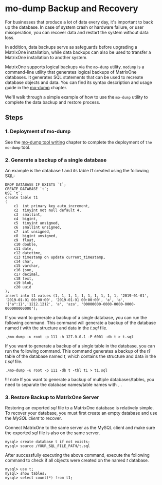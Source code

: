 # mo-dump Backup and Recovery

For businesses that produce a lot of data every day, it's important to back up the database. In case of system crash or hardware failure, or user misoperation, you can recover data and restart the system without data loss.

In addition, data backups serve as safeguards before upgrading a MatrixOne installation, while data backups can also be used to transfer a MatrixOne installation to another system.

MatrixOne supports logical backups via the `mo-dump` utility. `modump` is a command-line utility that generates logical backups of MatrixOne databases. It generates SQL statements that can be used to recreate database objects and data. You can find its syntax description and usage guide in the [mo-dump](../../Develop/export-data/modump.md) chapter.

We'll walk through a simple example of how to use the `mo-dump` utility to complete the data backup and restore process.

## Steps

### 1. Deployment of mo-dump

See the [mo-dump tool writing](../../Develop/export-data/modump.md) chapter to complete the deployment of `the mo-dump` tool.

### 2. Generate a backup of a single database

An example is the database *t* and its table *t1* created using the following SQL:

```
DROP DATABASE IF EXISTS `t`;
CREATE DATABASE `t`;
USE `t`;
create table t1
(
    c1  int primary key auto_increment,
    c2  tinyint not null default 4,
    c3  smallint,
    c4  bigint,
    c5  tinyint unsigned,
    c6  smallint unsigned,
    c7  int unsigned,
    c8  bigint unsigned,
    c9  float,
    c10 double,
    c11 date,
    c12 datetime,
    c13 timestamp on update current_timestamp,
    c14 char,
    c15 varchar,
    c16 json,
    c17 decimal,
    c18 text,
    c19 blob,
    c20 uuid
);
insert into t1 values (1, 1, 1, 1, 1, 1, 1, 1, 1, 1, '2019-01-01', '2019-01-01 00:00:00', '2019-01-01 00:00:00', 'a', 'a', '{"a":1}','1212.1212', 'a', 'aza', '00000000-0000-0000-0000-000000000000');
```

If you want to generate a backup of a single database, you can run the following command. This command will generate a backup of the database named *t* with the structure and data in the *t.sql* file.

```
./mo-dump -u root -p 111 -h 127.0.0.1 -P 6001 -db t > t.sql
```

If you want to generate a backup of a single table in the database, you can run the following command. This command generates a backup of the *t1* table of the database named *t*, which contains the structure and data in the *t.sql* file.

```
./mo-dump -u root -p 111 -db t -tbl t1 > t1.sql
```

!!! note
    If you want to generate a backup of multiple databases/tables, you need to separate the database names/table names with `,` .

### 3. Restore Backup to MatrixOne Server

Restoring an exported *sql* file to a MatrixOne database is relatively simple. To recover your database, you must first create an empty database and use the *MySQL client* to recover.

Connect MatrixOne to the same server as the MySQL client and make sure the exported *sql* file is also on the same server.

```
mysql> create database t if not exists;
mysql> source /YOUR_SQL_FILE_PATH/t.sql
```

After successfully executing the above command, execute the following command to check if all objects were created on the named *t* database.

```
mysql> use t;
mysql> show tables;
mysql> select count(*) from t1;
```